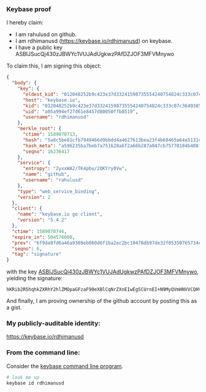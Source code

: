 ### Keybase proof

I hereby claim:

  * I am rahulusd on github.
  * I am rdhimanusd (https://keybase.io/rdhimanusd) on keybase.
  * I have a public key ASBIJSucQj430zJBWYc1VUJAdUgkwzPAfDZJOF3MFVMnywo

To claim this, I am signing this object:

```json
{
  "body": {
    "key": {
      "eldest_kid": "012048252b9c423e37d33241598735554240754824c333c07c3649385dcc155327cb0a",
      "host": "keybase.io",
      "kid": "012048252b9c423e37d33241598735554240754824c333c07c3649385dcc155327cb0a",
      "uid": "a05a994ef27d61e8457d80050ffb8519",
      "username": "rdhimanusd"
    },
    "merkle_root": {
      "ctime": 1589070713,
      "hash": "5a8c5be81cfb7949466d9bbdd4a4627613bea23f4b68465a64a5131d71003645cac9fabcb79067632e77432f363b1c7999d40706c3e818cdacb8ea17d0464d2e",
      "hash_meta": "a596235ba7beb7a751628a6f2a66b287a047cb75778184b408f5ce44b67c495f",
      "seqno": 16236417
    },
    "service": {
      "entropy": "2yxxWA2/TK4pbu/2QKYry0Vw",
      "name": "github",
      "username": "rahulusd"
    },
    "type": "web_service_binding",
    "version": 2
  },
  "client": {
    "name": "keybase.io go client",
    "version": "5.4.2"
  },
  "ctime": 1589070746,
  "expire_in": 504576000,
  "prev": "6f9de8fd6a46a9369eb060d6f1ba2ec2bc10478db97de32f05350765734eb225",
  "seqno": 6,
  "tag": "signature"
}
```

with the key [ASBIJSucQj430zJBWYc1VUJAdUgkwzPAfDZJOF3MFVMnywo](https://keybase.io/rdhimanusd), yielding the signature:

```
hKRib2R5hqhkZXRhY2hlZMOpaGFzaF90eXBlCqNrZXnEIwEgSCUrnEI+N9MyQVmHNVVCQHVIJMMzwHw2SThdzBVTJ8sKp3BheWxvYWTESpcCBsQgb53o/WpGqTaesGDW8bouwrwQR425feMvBTUHZXNOsiXEILhY9gNfB3FRBikiVSRlDZ6Kfx1C8UIb+5fz6vCS47oqAgHCo3NpZ8RAY6R5qHhzJzAcbQ0rZp5BHE8KAUqAnFfo4HRYx09mW1tQ5FOrDi+cn6h4jAO2hiY4B3clgjwpOr5k9cZLNvcSBKhzaWdfdHlwZSCkaGFzaIKkdHlwZQildmFsdWXEIMMuPXL9oduSy7NUHl0EE5Dsnwg5yx62r2YYRRMHLYeso3RhZ80CAqd2ZXJzaW9uAQ==

```

And finally, I am proving ownership of the github account by posting this as a gist.

### My publicly-auditable identity:

https://keybase.io/rdhimanusd

### From the command line:

Consider the [keybase command line program](https://keybase.io/download).

```bash
# look me up
keybase id rdhimanusd
```
